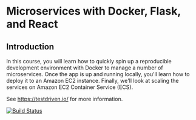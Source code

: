 # Microservices with Docker, Flask, and React

## Introduction

In this course, you will learn how to quickly spin up a reproducible development environment with Docker to manage a number of microservices. Once the app is up and running locally, you'll learn how to deploy it to an Amazon EC2 instance. Finally, we'll look at scaling the services on Amazon EC2 Container Service (ECS).

See https://testdriven.io/ for more information.

[![Build Status](https://travis-ci.org/danielcgithub/animated-fortnight.svg?branch=master)](https://travis-ci.org/danielcgithub/animated-fortnight)
